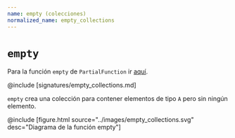 ```yaml
---
name: empty (colecciones)
normalized_name: empty_collections
---
```


# `empty`

Para la función `empty` de `PartialFunction` ir [aquí](./empty_PartialFunction).

@include [signatures/empty_collections.md]

`empty` crea una colección para contener elementos de tipo `A` pero sin ningún elemento.

@include [figure.html source="../images/empty_collections.svg" desc="Diagrama de la función empty"]
